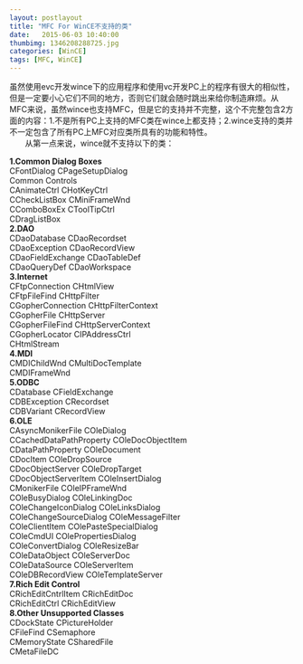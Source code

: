 ```yaml
---
layout: postlayout
title: "MFC For WinCE不支持的类"
date:   2015-06-03 10:40:00 
thumbimg: 1346208288725.jpg
categories: [WinCE]
tags: [MFC, WinCE]
---
```


<p>虽然使用evc开发wince下的应用程序和使用vc开发PC上的程序有很大的相&#20284;性，但是一定要小心它们不同的地方，否则它们就会随时跳出来给你制造麻烦。从MFC来说，虽然wince也支持MFC，但是它的支持并不完整，这个不完整包含2方面的内容：1.不是所有PC上支持的MFC类在wince上都支持；2.wince支持的类并不一定包含了所有PC上MFC对应类所具有的功能和特性。<br>
&nbsp;&nbsp;&nbsp;&nbsp;&nbsp;&nbsp; 从第一点来说，wince就不支持以下的类：</p>
<p><strong>1.Common Dialog Boxes&nbsp;&nbsp;&nbsp;<br>
</strong>CFontDialog CPageSetupDialog <br>
Common Controls&nbsp;&nbsp;&nbsp;<br>
CAnimateCtrl CHotKeyCtrl <br>
CCheckListBox CMiniFrameWnd <br>
CComboBoxEx CToolTipCtrl <br>
CDragListBox&nbsp;&nbsp;&nbsp; <br>
<strong>2.DAO</strong>&nbsp;&nbsp;&nbsp; <br>
CDaoDatabase CDaoRecordset <br>
CDaoException CDaoRecordView <br>
CDaoFieldExchange CDaoTableDef <br>
CDaoQueryDef CDaoWorkspace <br>
<strong>3.Internet</strong>&nbsp;&nbsp;&nbsp; <br>
CFtpConnection CHtmlView <br>
CFtpFileFind CHttpFilter <br>
CGopherConnection CHttpFilterContext <br>
CGopherFile CHttpServer <br>
CGopherFileFind CHttpServerContext <br>
CGopherLocator CIPAddressCtrl <br>
CHtmlStream&nbsp;&nbsp;&nbsp; <br>
<strong>4.MDI</strong>&nbsp;&nbsp;&nbsp; <br>
CMDIChildWnd CMultiDocTemplate <br>
CMDIFrameWnd&nbsp;&nbsp;&nbsp; <br>
<strong>5.ODBC</strong>&nbsp;&nbsp;&nbsp; <br>
CDatabase CFieldExchange <br>
CDBException CRecordset <br>
CDBVariant CRecordView <br>
<strong>6.OLE</strong>&nbsp;&nbsp;&nbsp; <br>
CAsyncMonikerFile COleDialog <br>
CCachedDataPathProperty COleDocObjectItem <br>
CDataPathProperty COleDocument <br>
CDocItem COleDropSource <br>
CDocObjectServer COleDropTarget <br>
CDocObjectServerItem COleInsertDialog <br>
CMonikerFile COleIPFrameWnd <br>
COleBusyDialog COleLinkingDoc <br>
COleChangeIconDialog COleLinksDialog <br>
COleChangeSourceDialog COleMessageFilter <br>
COleClientItem COlePasteSpecialDialog <br>
COleCmdUI COlePropertiesDialog <br>
COleConvertDialog COleResizeBar <br>
COleDataObject COleServerDoc <br>
COleDataSource COleServerItem <br>
COleDBRecordView COleTemplateServer <br>
<strong>7.Rich Edit Control</strong>&nbsp;&nbsp;&nbsp; <br>
CRichEditCntrlItem CRichEditDoc <br>
CRichEditCtrl CRichEditView <br>
<strong>8.Other Unsupported Classes</strong>&nbsp;&nbsp;&nbsp; <br>
CDockState CPictureHolder <br>
CFileFind CSemaphore <br>
CMemoryState CSharedFile <br>
CMetaFileDC&nbsp;&nbsp; </p>
</div>
